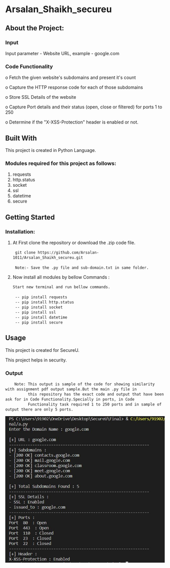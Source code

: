 # Arsalan_Shaikh_secureu

## About the Project:

### Input

Input parameter - Website URL, example - google.com

### Code Functionality
o Fetch the given website's subdomains and present it's count

o Capture the HTTP response code for each of those subdomains

o Store SSL Details of the website

o Capture Port details and their status (open, close or filtered) for ports 1 to 250

o Determine if the "X-XSS-Protection" header is enabled or not.

## Built With
This project is created in Python Language.
### Modules required for this project as follows:
1) requests
2) http.status
3) socket
4) ssl
5) datetime
6) secure

## Getting Started
### Installation:
1) At First clone the repository or download the .zip code file. 

        git clone https://github.com/Arsalan-1011/Arsalan_Shaikh_secureu.git
        
        Note:- Save the .py file and sub-domain.txt in same folder.

2) Now install all modules by bellow Commands :

       Start new terminal and run bellow commands.

        -- pip install requests
        -- pip install http.status
        -- pip install socket
        -- pip install ssl
        -- pip install datetime
        -- pip install secure

## Usage
This project is created for SecureU.

This project helps in security.
### Output
        Note: This output is sample of the code for showing similarity with assignment pdf output sample.But the main .py file in 
              this repository has the exact code and output that have been ask for in Code Functionality.Specially in ports, in Code 
              Functionality task required 1 to 250 ports and in sample of output there are only 5 ports.
              
![alt text](https://github.com/Arsalan-1011/Arsalan_Shaikh_secureu/blob/master/Output.JPG)
